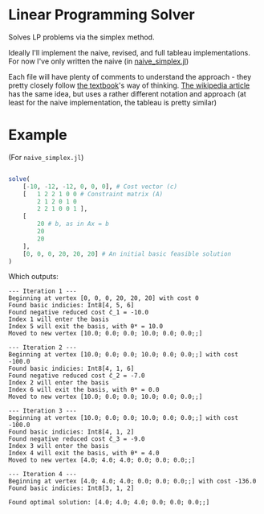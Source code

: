# Linear Programming Solver

Solves LP problems via the simplex method.

Ideally I'll implement the naive, revised, and full tableau implementations.
For now I've only written the naive (in [naive_simplex.jl](./naive_simplex.jl)) 

Each file will have plenty of comments to understand the approach - they pretty closely follow [the textbook](http://athenasc.com/linoptbook.html)'s way of thinking.
[The wikipedia article](https://en.wikipedia.org/wiki/Simplex_algorithm) has the same idea, but uses a rather different notation and approach (at least for the naive implementation, the tableau is pretty similar)

# Example

(For `naive_simplex.jl`)

```julia

solve(
    [-10, -12, -12, 0, 0, 0], # Cost vector (c)
    [   1 2 2 1 0 0 # Constraint matrix (A)
        2 1 2 0 1 0
        2 2 1 0 0 1 ],
    [
        20 # b, as in Ax = b
        20
        20
    ],
    [0, 0, 0, 20, 20, 20] # An initial basic feasible solution
)

```

Which outputs: 

```
--- Iteration 1 ---
Beginning at vertex [0, 0, 0, 20, 20, 20] with cost 0
Found basic indicies: Int8[4, 5, 6]
Found negative reduced cost c̄_1 = -10.0
Index 1 will enter the basis
Index 5 will exit the basis, with θ* = 10.0
Moved to new vertex [10.0; 0.0; 0.0; 10.0; 0.0; 0.0;;]

--- Iteration 2 ---
Beginning at vertex [10.0; 0.0; 0.0; 10.0; 0.0; 0.0;;] with cost -100.0
Found basic indicies: Int8[4, 1, 6]
Found negative reduced cost c̄_2 = -7.0
Index 2 will enter the basis
Index 6 will exit the basis, with θ* = 0.0
Moved to new vertex [10.0; 0.0; 0.0; 10.0; 0.0; 0.0;;]

--- Iteration 3 ---
Beginning at vertex [10.0; 0.0; 0.0; 10.0; 0.0; 0.0;;] with cost -100.0
Found basic indicies: Int8[4, 1, 2]
Found negative reduced cost c̄_3 = -9.0
Index 3 will enter the basis
Index 4 will exit the basis, with θ* = 4.0
Moved to new vertex [4.0; 4.0; 4.0; 0.0; 0.0; 0.0;;]

--- Iteration 4 ---
Beginning at vertex [4.0; 4.0; 4.0; 0.0; 0.0; 0.0;;] with cost -136.0
Found basic indicies: Int8[3, 1, 2]

Found optimal solution: [4.0; 4.0; 4.0; 0.0; 0.0; 0.0;;]
```